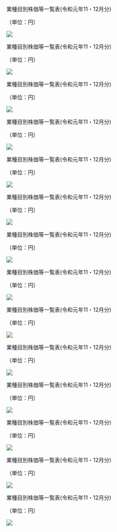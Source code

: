 業種目別株価等一覧表(令和元年11・12月分)

（単位：円）

![](https://www.nta.go.jp/tmp/b44d0ea1-50ef-4756-8cd0-94f2fe2e586f/images/74268cc15a6ddb0ae2c4866b5cf95d3c87df15590207970c35158a8a2d814580.jpg)

業種目別株価等一覧表(令和元年11・12月分)

（単位：円）

![](https://www.nta.go.jp/tmp/b44d0ea1-50ef-4756-8cd0-94f2fe2e586f/images/229943ac402dcb8184aaf09a0e6eb1af3c90bae0f349b0694e21125fff721473.jpg)

業種目別株価等一覧表(令和元年11・12月分)

（単位：円）

![](https://www.nta.go.jp/tmp/b44d0ea1-50ef-4756-8cd0-94f2fe2e586f/images/3f5d6336b5ad3e6ecd92bde770d34bc6321c9fc76041953cc868c749cb5cfed2.jpg)

業種目別株価等一覧表(令和元年11・12月分)

（単位：円）

![](https://www.nta.go.jp/tmp/b44d0ea1-50ef-4756-8cd0-94f2fe2e586f/images/11816c932d3dc45748162694f836fc4e879a04d4cd8590e951389da8c96e8971.jpg)

業種目別株価等一覧表(令和元年11・12月分)

（単位：円）

![](https://www.nta.go.jp/tmp/b44d0ea1-50ef-4756-8cd0-94f2fe2e586f/images/8a8b1ada5daf04d1f8666c7e126e94c0774539ab559667541468da6836829fd1.jpg)

業種目別株価等一覧表(令和元年11・12月分)

（単位：円）

![](https://www.nta.go.jp/tmp/b44d0ea1-50ef-4756-8cd0-94f2fe2e586f/images/da024b20b4b0a0377f2ef30e459f5139fa76190850c66ace0e18d068c81a8c44.jpg)

業種目別株価等一覧表(令和元年11・12月分)

（単位：円）

![](https://www.nta.go.jp/tmp/b44d0ea1-50ef-4756-8cd0-94f2fe2e586f/images/235caf7d48aaf94dc632b8ea23c4cefb41d4ab1ded3b7d82f0db67ec6cc2d59a.jpg)

業種目別株価等一覧表(令和元年11・12月分)

（単位：円）

![](https://www.nta.go.jp/tmp/b44d0ea1-50ef-4756-8cd0-94f2fe2e586f/images/9a06c7cbb1dd6ed27b101eac645167be47bd7a597e36d66f80585feb6f3b7936.jpg)

業種目別株価等一覧表(令和元年11・12月分)

（単位：円）

![](https://www.nta.go.jp/tmp/b44d0ea1-50ef-4756-8cd0-94f2fe2e586f/images/cff697dab2521b76c4dae0c8ec07db0064d465b4f6ecbf2ab59da8de7a7cd18c.jpg)

業種目別株価等一覧表(令和元年11・12月分)

（単位：円）

![](https://www.nta.go.jp/tmp/b44d0ea1-50ef-4756-8cd0-94f2fe2e586f/images/6192484784a5dd3288fe17eddab520b1c711ce6fc4d9486a9e1714d3f9145bd4.jpg)

業種目別株価等一覧表(令和元年11・12月分)

（単位：円）

![](https://www.nta.go.jp/tmp/b44d0ea1-50ef-4756-8cd0-94f2fe2e586f/images/519165f94e234c32a7c34201d7c51bec50f8e9a9d9a4d49c51ea378561b4ca54.jpg)

業種目別株価等一覧表(令和元年11・12月分)

（単位：円）

![](https://www.nta.go.jp/tmp/b44d0ea1-50ef-4756-8cd0-94f2fe2e586f/images/0d41d018f956c1747ab00fd8a7af74ed3d51576b2ed6defd04adb359e020683b.jpg)

業種目別株価等一覧表(令和元年11・12月分)

（単位：円）

![](https://www.nta.go.jp/tmp/b44d0ea1-50ef-4756-8cd0-94f2fe2e586f/images/a8b53346487f1961685b50362d83fe56415c927f779984b955de55d47f1f4e85.jpg)

業種目別株価等一覧表(令和元年11・12月分)

（単位：円）

![](https://www.nta.go.jp/tmp/b44d0ea1-50ef-4756-8cd0-94f2fe2e586f/images/afe7223a7dba896bc75c63ececf2e68e55073a821dafd9a8b2329447be61aec3.jpg)